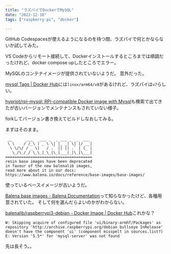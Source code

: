 ```yaml
---
title: "ラズパイでDockerでMySQL"
date: "2022-12-10"
tags: ["raspberry-pi", "docker"]

---
```


GitHub Codespacesが使えるようになるのを待つ間、ラズパイで何とかならないか試してみた。

VS Codeからリモート接続して、Dockerインストールするところまでは順調だったけれど、docker compose upしたところでエラー。

MySQLのコンテナイメージが提供されていないようだ。
意外だった。

[mysql Tags | Docker Hub](https://registry.hub.docker.com/_/mysql/tags)には`linux/arm64/v8`があるけれど、ラズパイは`v7`らしい。

[hypriot/rpi-mysql: RPi-compatible Docker image with Mysql](https://github.com/hypriot/rpi-mysql)も検索で出てきたが古いバージョンでメンテナンスもされていない様子。

forkしてバージョン書き換えてビルドしなおしてみる。

まずはそのまま。
```
 __      ___   ___ _  _ ___ _  _  ___
 \ \    / /_\ | _ \ \| |_ _| \| |/ __|
  \ \/\/ / _ \|   / .` || || .` | (_ |
   \_/\_/_/ \_\_|_\_|\_|___|_|\_|\___|
======================================
resin base images have been deprecated
in favour of the new balenalib images,
read more about it in our docs:
https://www.balena.io/docs/reference/base-images/base-images/
```
使っているベースイメージが古いようだ。

[Balena base images - Balena Documentation](https://www.balena.io/docs/reference/base-images/base-images/)って知らなかったけど、各種用意されていた。
そして何を選んだらよいのかがわからない。

[balenalib/raspberrypi3-debian - Docker Image | Docker Hub](https://hub.docker.com/r/balenalib/raspberrypi3-debian)これかな？

```
W: Skipping acquire of configured file 'ui/binary-armhf/Packages' as repository 'http://archive.raspberrypi.org/debian bullseye InRelease' doesn't have the component 'ui' (component misspelt in sources.list?)
E: Version '5.5*' for 'mysql-server' was not found
```

先は長そう。。
